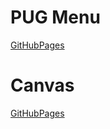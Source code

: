 # PUG Menu

[GitHubPages](https://chernat.github.io/PUG/)

# Canvas

[GitHubPages](https://chernat.github.io/canvas/)
